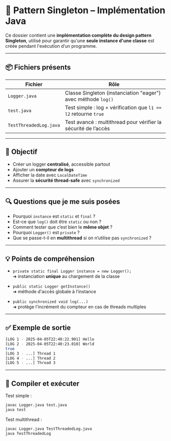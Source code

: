 # 🧩 Pattern Singleton – Implémentation Java

Ce dossier contient une **implémentation complète du design pattern Singleton**, utilisé pour garantir qu'une **seule instance d'une classe** est créée pendant l'exécution d’un programme.

---

## 📦 Fichiers présents

| Fichier               | Rôle                                                                |
|------------------------|---------------------------------------------------------------------|
| `Logger.java`          | Classe Singleton (instanciation "eager") avec méthode `log()`      |
| `test.java`            | Test simple : log + vérification que `l1 == l2` retourne `true`     |
| `TestThreadedLog.java` | Test avancé : multithread pour vérifier la sécurité de l’accès     |

---

## 🎯 Objectif

- Créer un logger **centralisé**, accessible partout
- Ajouter un **compteur de logs**
- Afficher la date avec `LocalDateTime`
- Assurer la **sécurité thread-safe** avec `synchronized`

---

## 🔍 Questions que je me suis posées

- Pourquoi `instance` est `static` et `final` ?
- Est-ce que `log()` doit être `static` ou non ?
- Comment tester que c’est bien le **même objet** ?
- Pourquoi `Logger()` est `private` ?
- Que se passe-t-il en **multithread** si on n’utilise pas `synchronized` ?

---

## 💡 Points de compréhension

- `private static final Logger instance = new Logger();`  
  ➜ instanciation **unique** au chargement de la classe

- `public static Logger getInstance()`  
  ➜ méthode d'accès globale à l’instance

- `public synchronized void log(...)`  
  ➜ protège l'incrément du compteur en cas de threads multiples

---

## ✅ Exemple de sortie

```bash
[LOG 1 - 2025-04-05T22:40:22.901] Hello
[LOG 2 - 2025-04-05T22:40:23.010] World
true
[LOG 3 - ...] Thread 1
[LOG 4 - ...] Thread 2
[LOG 5 - ...] Thread 3
```

---

## 🚀 Compiler et exécuter

Test simple :

```bash
javac Logger.java test.java
java test
```

Test multithread :

```bash
javac Logger.java TestThreadedLog.java
java TestThreadedLog
```
